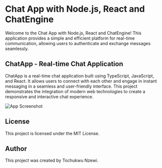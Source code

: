 # Chat App with Node.js, React and ChatEngine

Welcome to the Chat App with Node.js, React and ChatEngine! This application provides a simple and efficient platform for real-time communication, allowing users to authenticate and exchange messages seamlessly.

## ChatApp - Real-time Chat Application

ChatApp is a real-time chat application built using TypeScript, JavaScript, and React. It allows users to connect with each other and engage in instant messaging in a seamless and user-friendly interface. This project demonstrates the integration of modern web technologies to create a responsive and interactive chat experience.

![App Screenshot](https://dev-to-uploads.s3.amazonaws.com/uploads/articles/y4n7sz55u0pnaxprajdq.png)

## License

This project is licensed under the MIT License.

## Author

This project was created by Tochukwu Nzewi.
